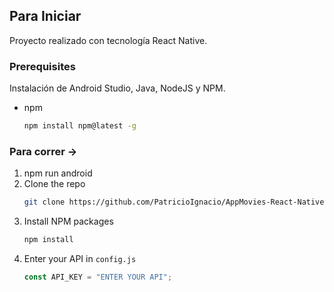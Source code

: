 <!-- GETTING STARTED -->

## Para Iniciar

Proyecto realizado con tecnología React Native.

### Prerequisites

Instalación de Android Studio, Java, NodeJS y NPM.

- npm
  ```sh
  npm install npm@latest -g
  ```

### Para correr ->

1. npm run android
2. Clone the repo
   ```sh
   git clone https://github.com/PatricioIgnacio/AppMovies-React-Native
   ```
3. Install NPM packages
   ```sh
   npm install
   ```
4. Enter your API in `config.js`
   ```js
   const API_KEY = "ENTER YOUR API";
   ```
